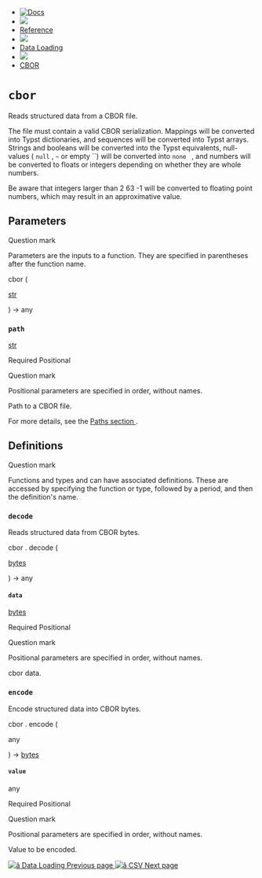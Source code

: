   * [ ![Docs](/assets/icons/16-docs-dark.svg) ](/docs)
  * ![](/assets/icons/16-arrow-right.svg)
  * [ Reference ](/docs/reference/)
  * ![](/assets/icons/16-arrow-right.svg)
  * [ Data Loading ](/docs/reference/data-loading/)
  * ![](/assets/icons/16-arrow-right.svg)
  * [ CBOR ](/docs/reference/data-loading/cbor/)

#  ` cbor `

Reads structured data from a CBOR file.

The file must contain a valid CBOR serialization. Mappings will be converted
into Typst dictionaries, and sequences will be converted into Typst arrays.
Strings and booleans will be converted into the Typst equivalents, null-values
( ` null ` , ` ~ ` or empty ``) will be converted into ` none  ` , and numbers
will be converted to floats or integers depending on whether they are whole
numbers.

Be aware that integers larger than 2  63  -1 will be converted to floating
point numbers, which may result in an approximative value.

##  Parameters

Question mark

Parameters are the inputs to a function. They are specified in parentheses
after the function name.

cbor  (

[ str ](/docs/reference/foundations/str/)

)  -> any

###  ` path `

[ str ](/docs/reference/foundations/str/)

Required  Positional

Question mark

Positional parameters are specified in order, without names.

Path to a CBOR file.

For more details, see the [ Paths section ](/docs/reference/syntax/#paths) .

##  Definitions

Question mark

Functions and types and can have associated definitions. These are accessed by
specifying the function or type, followed by a period, and then the
definition's name.

###  ` decode `

Reads structured data from CBOR bytes.

cbor  .  decode  (

[ bytes ](/docs/reference/foundations/bytes/)

)  -> any

####  ` data `

[ bytes ](/docs/reference/foundations/bytes/)

Required  Positional

Question mark

Positional parameters are specified in order, without names.

cbor data.

###  ` encode `

Encode structured data into CBOR bytes.

cbor  .  encode  (

any

)  -> [ bytes ](/docs/reference/foundations/bytes/)

####  ` value `

any

Required  Positional

Question mark

Positional parameters are specified in order, without names.

Value to be encoded.

[ ![â](/assets/icons/16-arrow-right.svg) Data Loading  Previous page
](/docs/reference/data-loading/) [ ![â](/assets/icons/16-arrow-right.svg)
CSV  Next page  ](/docs/reference/data-loading/csv/)

